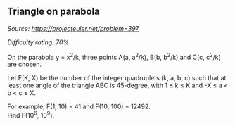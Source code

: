 Triangle on parabola
--------------------

*Source: https://projecteuler.net/problem=397*


*Difficulty rating: 70%*

On the parabola y = x<sup>2</sup>/k, three points A(a, a<sup>2</sup>/k), B(b, b<sup>2</sup>/k) and
C(c, c<sup>2</sup>/k) are chosen.

Let F(K, X) be the number of the integer quadruplets (k, a, b, c) such
that at least one angle of the triangle ABC is 45-degree, with 1 ≤ k ≤ K
and -X ≤ a \< b \< c ≤ X.

For example, F(1, 10) = 41 and F(10, 100) = 12492.\
 Find F(10<sup>6</sup>, 10<sup>9</sup>).
